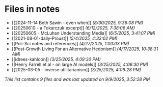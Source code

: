 # Files in notes

- [[2024-11-14 Beth Sawin - even when]] *(8/30/2025, 9:36:08 PM)*
- [[20250610 - a Tokarczuk excerpt]] *(6/12/2025, 7:38:06 AM)*
- [[20250605 - McLuhan Understanding Media]] *(6/5/2025, 3:41:07 PM)*
- [[2021-08-01-daily-Proust]] *(5/4/2025, 4:33:02 PM)*
- [[Poli-Sci notes and references]] *(4/27/2025, 1:00:03 PM)*
- [[Post-Growth Living For an Alternative Hedonism]] *(4/17/2025, 10:38:31 AM)*
- [[idrees-kahloon]] *(3/25/2025, 4:09:30 PM)*
- [[Henry Farrell et al - on large AI models]] *(3/25/2025, 4:09:30 PM)*
- [[2025-03-05 - inverse utilitarianism]] *(3/25/2025, 4:09:28 PM)*

*This list contains 9 files and was last updated on 9/9/2025, 3:52:28 PM*